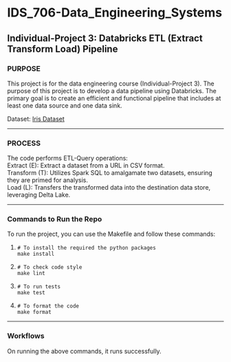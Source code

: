 # IDS_706-Data_Engineering_Systems
## Individual-Project 3: Databricks ETL (Extract Transform Load) Pipeline

### PURPOSE

This project is for the data engineering course (Individual-Project 3). The purpose of this project is to develop a data pipeline using Databricks. The primary goal is to create an efficient and functional pipeline that includes at least one data source and one data sink.

Dataset: [Iris Dataset](https://gist.github.com/netj/8836201)

***

### PROCESS

The code performs ETL-Query operations:  
Extract (E): Extract a dataset from a URL in CSV format.  
Transform (T): Utilizes Spark SQL to amalgamate two datasets, ensuring they are primed for analysis.  
Load (L): Transfers the transformed data into the destination data store, leveraging Delta Lake.  
   
***

### Commands to Run the Repo

To run the project, you can use the Makefile and follow these commands:
1. ```
   # To install the required the python packages
   make install
   ```
2. ```
   # To check code style
   make lint
   ```
3. ```
   # To run tests
   make test
   ```
4. ```
   # To format the code
   make format
   ```

***

### Workflows

On running the above commands, it runs successfully.

